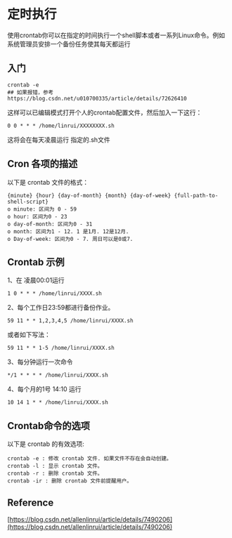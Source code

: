 # 定时执行

使用crontab你可以在指定的时间执行一个shell脚本或者一系列Linux命令。例如系统管理员安排一个备份任务使其每天都运行

## 入门

```
crontab -e
## 如果报错，参考 https://blog.csdn.net/u010700335/article/details/72626410
```

这样可以已编辑模式打开个人的crontab配置文件，然后加入一下这行：

```
0 0 * * * /home/linrui/XXXXXXXX.sh
```

这将会在每天凌晨运行 指定的.sh文件

## Cron 各项的描述

以下是 crontab 文件的格式：

```
{minute} {hour} {day-of-month} {month} {day-of-week} {full-path-to-shell-script} 
o minute: 区间为 0 - 59 
o hour: 区间为0 - 23 
o day-of-month: 区间为0 - 31 
o month: 区间为1 - 12. 1 是1月. 12是12月. 
o Day-of-week: 区间为0 - 7. 周日可以是0或7.
```

## Crontab 示例

1、在 凌晨00:01运行
```
1 0 * * * /home/linrui/XXXX.sh
```
2、每个工作日23:59都进行备份作业。
```
59 11 * * 1,2,3,4,5 /home/linrui/XXXX.sh
```
或者如下写法：
```
59 11 * * 1-5 /home/linrui/XXXX.sh
```
3、每分钟运行一次命令
```
*/1 * * * * /home/linrui/XXXX.sh
```
4、每个月的1号 14:10 运行
```
10 14 1 * * /home/linrui/XXXX.sh
```

## Crontab命令的选项

以下是 crontab 的有效选项:
```
crontab -e : 修改 crontab 文件. 如果文件不存在会自动创建。 
crontab -l : 显示 crontab 文件。 
crontab -r : 删除 crontab 文件。
crontab -ir : 删除 crontab 文件前提醒用户。
```


## Reference
[https://blog.csdn.net/allenlinrui/article/details/7490206](https://blog.csdn.net/allenlinrui/article/details/7490206)